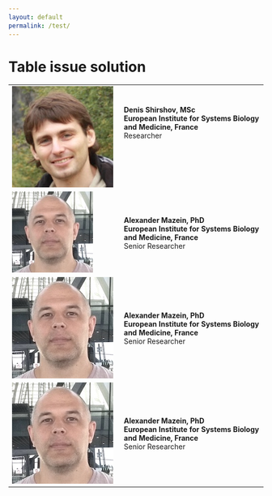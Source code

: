 ```yaml
---
layout: default
permalink: /test/
---
```


# Table issue solution

<table>
<tr>
<!-- <td><img src="DenisShirshov.jpg" /></td> -->
<td style="width: 200px;"><img src="../images/team/DenisShirshov.jpg" /></td>
<td style="vertical-align: middle; padding-left: 1em; padding-bottom: 4.5em;"><strong>Denis Shirshov, MSc</strong><br /><strong>European Institute for Systems Biology and Medicine, France</strong><br />
Researcher</td>
</tr>
<tr>
<!-- <td style="width: 105px;"><img src="AlexanderMazein.jpg"/></td> -->
<td style="width: 200px;"><img src="../images/team/AlexanderMazein.jpg" width="160";/></td>
<td style="vertical-align: middle; padding-left: 1em;"><strong>Alexander Mazein, PhD</strong><br /><strong>European Institute for Systems Biology and Medicine, France</strong><br />
Senior Researcher</td>
</tr>
<tr>
<!-- <td style="width: 105px;"><img src="AlexanderMazein.jpg" /></td> -->
<td style="width: 200px;"><img src="../images/team/AlexanderMazein.jpg" /></td>
<td style="vertical-align: middle; padding-left: 1em;"><strong>Alexander Mazein, PhD</strong><br /><strong>European Institute for Systems Biology and Medicine, France</strong><br />
Senior Researcher</td>
</tr>
<tr>
<!-- <td style="width: 105px;"><img src="AlexanderMazein.jpg" /></td> -->
<td style="width: 200px;"><img src="../images/team/AlexanderMazein.jpg" /></td>
<td style="vertical-align: middle; padding-left: 1em;"><strong>Alexander Mazein, PhD</strong><br /><strong>European Institute for Systems Biology and Medicine, France</strong><br />
Senior Researcher</td>
</tr>
</table>
